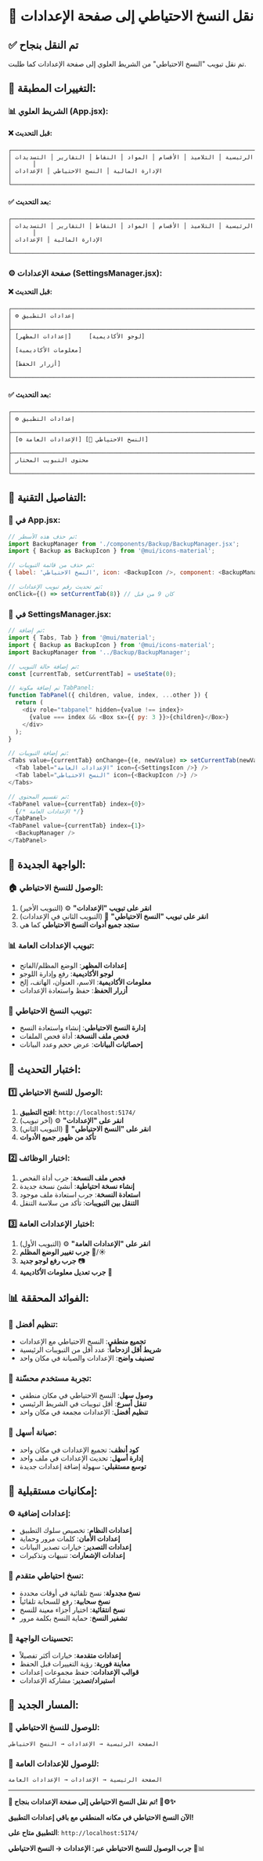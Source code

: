 # 📁 نقل النسخ الاحتياطي إلى صفحة الإعدادات

## ✅ تم النقل بنجاح

تم نقل تبويب "النسخ الاحتياطي" من الشريط العلوي إلى صفحة الإعدادات كما طلبت.

## 🎯 **التغييرات المطبقة:**

### 📊 **الشريط العلوي (App.jsx):**

#### ❌ **قبل التحديث:**
```
┌─────────────────────────────────────────────────────────────────────────────┐
│ الرئيسية │ التلاميذ │ الأقسام │ المواد │ النقاط │ التقارير │ التسديدات │      │
│ الإدارة المالية │ النسخ الاحتياطي │ الإعدادات                              │
└─────────────────────────────────────────────────────────────────────────────┘
```

#### ✅ **بعد التحديث:**
```
┌─────────────────────────────────────────────────────────────────────────────┐
│ الرئيسية │ التلاميذ │ الأقسام │ المواد │ النقاط │ التقارير │ التسديدات │      │
│ الإدارة المالية │ الإعدادات                                                │
└─────────────────────────────────────────────────────────────────────────────┘
```

### ⚙️ **صفحة الإعدادات (SettingsManager.jsx):**

#### ❌ **قبل التحديث:**
```
┌─────────────────────────────────────────────────────────────────────────────┐
│ ⚙️ إعدادات التطبيق                                                         │
├─────────────────────────────────────────────────────────────────────────────┤
│ [إعدادات المظهر]     [لوجو الأكاديمية]                                    │
│ [معلومات الأكاديمية]                                                       │
│ [أزرار الحفظ]                                                              │
└─────────────────────────────────────────────────────────────────────────────┘
```

#### ✅ **بعد التحديث:**
```
┌─────────────────────────────────────────────────────────────────────────────┐
│ ⚙️ إعدادات التطبيق                                                         │
├─────────────────────────────────────────────────────────────────────────────┤
│ [⚙️ الإعدادات العامة] [💾 النسخ الاحتياطي]                                │
├─────────────────────────────────────────────────────────────────────────────┤
│ محتوى التبويب المختار                                                      │
└─────────────────────────────────────────────────────────────────────────────┘
```

## 🔧 **التفاصيل التقنية:**

### 📝 **في App.jsx:**
```javascript
// تم حذف هذه الأسطر:
import BackupManager from './components/Backup/BackupManager.jsx';
import { Backup as BackupIcon } from '@mui/icons-material';

// تم حذف من قائمة التبويبات:
{ label: 'النسخ الاحتياطي', icon: <BackupIcon />, component: <BackupManager /> },

// تم تحديث رقم تبويب الإعدادات:
onClick={() => setCurrentTab(8)} // كان 9 من قبل
```

### 📝 **في SettingsManager.jsx:**
```javascript
// تم إضافة:
import { Tabs, Tab } from '@mui/material';
import { Backup as BackupIcon } from '@mui/icons-material';
import BackupManager from '../Backup/BackupManager';

// تم إضافة حالة التبويب:
const [currentTab, setCurrentTab] = useState(0);

// تم إضافة مكونة TabPanel:
function TabPanel({ children, value, index, ...other }) {
  return (
    <div role="tabpanel" hidden={value !== index}>
      {value === index && <Box sx={{ py: 3 }}>{children}</Box>}
    </div>
  );
}

// تم إضافة التبويبات:
<Tabs value={currentTab} onChange={(e, newValue) => setCurrentTab(newValue)}>
  <Tab label="الإعدادات العامة" icon={<SettingsIcon />} />
  <Tab label="النسخ الاحتياطي" icon={<BackupIcon />} />
</Tabs>

// تم تقسيم المحتوى:
<TabPanel value={currentTab} index={0}>
  {/* الإعدادات العامة */}
</TabPanel>
<TabPanel value={currentTab} index={1}>
  <BackupManager />
</TabPanel>
```

## 🎨 **الواجهة الجديدة:**

### 🏠 **الوصول للنسخ الاحتياطي:**
1. **انقر على تبويب "الإعدادات"** ⚙️ (التبويب الأخير)
2. **انقر على تبويب "النسخ الاحتياطي"** 💾 (التبويب الثاني في الإعدادات)
3. **ستجد جميع أدوات النسخ الاحتياطي** كما هي

### 📊 **تبويب الإعدادات العامة:**
- **إعدادات المظهر**: الوضع المظلم/الفاتح
- **لوجو الأكاديمية**: رفع وإدارة اللوجو
- **معلومات الأكاديمية**: الاسم، العنوان، الهاتف، إلخ
- **أزرار الحفظ**: حفظ واستعادة الإعدادات

### 💾 **تبويب النسخ الاحتياطي:**
- **إدارة النسخ الاحتياطي**: إنشاء واستعادة النسخ
- **فحص ملف النسخة**: أداة فحص الملفات
- **إحصائيات البيانات**: عرض حجم وعدد البيانات

## 🧪 **اختبار التحديث:**

### 1️⃣ **الوصول للنسخ الاحتياطي:**
1. **افتح التطبيق**: `http://localhost:5174/`
2. **انقر على "الإعدادات"** ⚙️ (آخر تبويب)
3. **انقر على "النسخ الاحتياطي"** 💾 (التبويب الثاني)
4. **تأكد من ظهور جميع الأدوات**

### 2️⃣ **اختبار الوظائف:**
1. **فحص ملف النسخة**: جرب أداة الفحص
2. **إنشاء نسخة احتياطية**: أنشئ نسخة جديدة
3. **استعادة النسخة**: جرب استعادة ملف موجود
4. **التنقل بين التبويبات**: تأكد من سلاسة التنقل

### 3️⃣ **اختبار الإعدادات العامة:**
1. **انقر على "الإعدادات العامة"** ⚙️ (التبويب الأول)
2. **جرب تغيير الوضع المظلم** 🌙/☀️
3. **جرب رفع لوجو جديد** 📷
4. **جرب تعديل معلومات الأكاديمية** 🏫

## 📊 **الفوائد المحققة:**

### 🎯 **تنظيم أفضل:**
- **تجميع منطقي**: النسخ الاحتياطي مع الإعدادات
- **شريط أقل ازدحاماً**: عدد أقل من التبويبات الرئيسية
- **تصنيف واضح**: الإعدادات والصيانة في مكان واحد

### 🚀 **تجربة مستخدم محسّنة:**
- **وصول سهل**: النسخ الاحتياطي في مكان منطقي
- **تنقل أسرع**: أقل تبويبات في الشريط الرئيسي
- **تنظيم أفضل**: الإعدادات مجمعة في مكان واحد

### 🔧 **صيانة أسهل:**
- **كود أنظف**: تجميع الإعدادات في مكان واحد
- **إدارة أسهل**: تحديث الإعدادات في ملف واحد
- **توسع مستقبلي**: سهولة إضافة إعدادات جديدة

## 🔮 **إمكانيات مستقبلية:**

### ⚙️ **إعدادات إضافية:**
- **إعدادات النظام**: تخصيص سلوك التطبيق
- **إعدادات الأمان**: كلمات مرور وحماية
- **إعدادات التصدير**: خيارات تصدير البيانات
- **إعدادات الإشعارات**: تنبيهات وتذكيرات

### 💾 **نسخ احتياطي متقدم:**
- **نسخ مجدولة**: نسخ تلقائية في أوقات محددة
- **نسخ سحابية**: رفع للسحابة تلقائياً
- **نسخ انتقائية**: اختيار أجزاء معينة للنسخ
- **تشفير النسخ**: حماية النسخ بكلمة مرور

### 🎨 **تحسينات الواجهة:**
- **إعدادات متقدمة**: خيارات أكثر تفصيلاً
- **معاينة فورية**: رؤية التغييرات قبل الحفظ
- **قوالب الإعدادات**: حفظ مجموعات إعدادات
- **استيراد/تصدير**: مشاركة الإعدادات

## 🎯 **المسار الجديد:**

### 📍 **للوصول للنسخ الاحتياطي:**
```
الصفحة الرئيسية → الإعدادات → النسخ الاحتياطي
```

### 📍 **للوصول للإعدادات العامة:**
```
الصفحة الرئيسية → الإعدادات → الإعدادات العامة
```

---

**🎉 تم نقل النسخ الاحتياطي إلى صفحة الإعدادات بنجاح! 📁⚙️✨**

**الآن النسخ الاحتياطي في مكانه المنطقي مع باقي إعدادات التطبيق!**

**التطبيق متاح على**: `http://localhost:5174/`

**جرب الوصول للنسخ الاحتياطي عبر: الإعدادات → النسخ الاحتياطي** 💾📊
